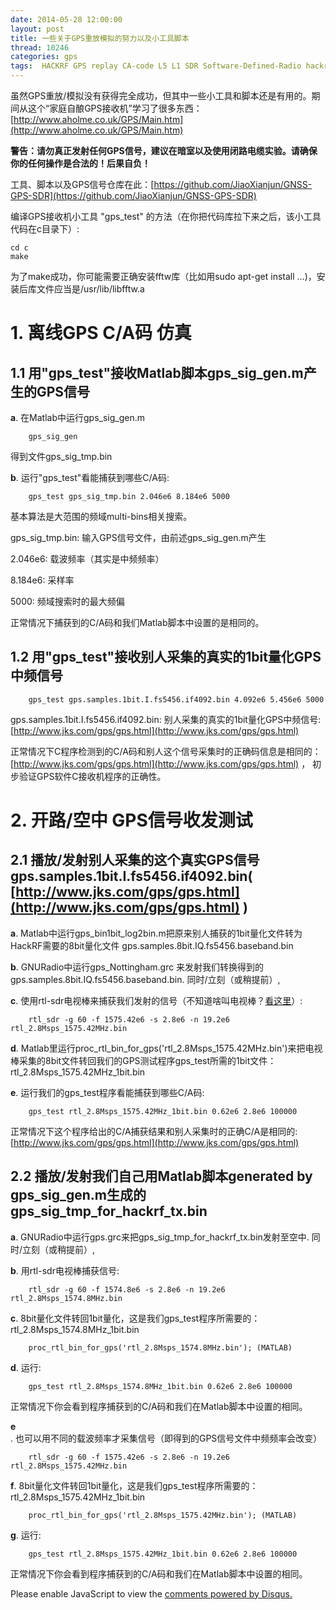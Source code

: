 ```yaml
---
date: 2014-05-28 12:00:00
layout: post
title: 一些关于GPS重放模拟的努力以及小工具脚本
thread: 10246
categories: gps
tags:  HACKRF GPS replay CA-code L5 L1 SDR Software-Defined-Radio hackrf_transfer rtl-sdr rtl2832
---
```


虽然GPS重放/模拟没有获得完全成功，但其中一些小工具和脚本还是有用的。期间从这个“家庭自酿GPS接收机”学习了很多东西：[http://www.aholme.co.uk/GPS/Main.htm](http://www.aholme.co.uk/GPS/Main.htm)

**警告：请勿真正发射任何GPS信号，建议在暗室以及使用闭路电缆实验。请确保你的任何操作是合法的！后果自负！**

工具、脚本以及GPS信号仓库在此：[https://github.com/JiaoXianjun/GNSS-GPS-SDR](https://github.com/JiaoXianjun/GNSS-GPS-SDR)

编译GPS接收机小工具 "gps_test" 的方法（在你把代码库拉下来之后，该小工具代码在c目录下）:
    
    cd c
    make

为了make成功，你可能需要正确安装fftw库（比如用sudo apt-get install ...)，安装后库文件应当是/usr/lib/libfftw.a

# 1. 离线GPS C/A码 仿真

## 1.1 用"gps_test"接收Matlab脚本gps_sig_gen.m产生的GPS信号

**a**. 在Matlab中运行gps_sig_gen.m

        gps_sig_gen

得到文件gps_sig_tmp.bin

**b**. 运行"gps_test"看能捕获到哪些C/A码:

        gps_test gps_sig_tmp.bin 2.046e6 8.184e6 5000

基本算法是大范围的频域multi-bins相关搜索。

gps_sig_tmp.bin: 输入GPS信号文件，由前述gps_sig_gen.m产生

2.046e6: 载波频率（其实是中频频率）

8.184e6: 采样率

5000: 频域搜索时的最大频偏

正常情况下捕获到的C/A码和我们Matlab脚本中设置的是相同的。

## 1.2 用"gps_test"接收别人采集的真实的1bit量化GPS中频信号

        gps_test gps.samples.1bit.I.fs5456.if4092.bin 4.092e6 5.456e6 5000

gps.samples.1bit.I.fs5456.if4092.bin: 别人采集的真实的1bit量化GPS中频信号: [http://www.jks.com/gps/gps.html](http://www.jks.com/gps/gps.html)

正常情况下C程序检测到的C/A码和别人这个信号采集时的正确码信息是相同的：[http://www.jks.com/gps/gps.html](http://www.jks.com/gps/gps.html) ，
初步验证GPS软件C接收机程序的正确性。

# 2. 开路/空中 GPS信号收发测试

## 2.1 播放/发射别人采集的这个真实GPS信号gps.samples.1bit.I.fs5456.if4092.bin( [http://www.jks.com/gps/gps.html](http://www.jks.com/gps/gps.html) )

**a**. Matlab中运行gps_bin1bit_log2bin.m把原来别人捕获的1bit量化文件转为HackRF需要的8bit量化文件 gps.samples.8bit.IQ.fs5456.baseband.bin

**b**. GNURadio中运行gps_Nottingham.grc 来发射我们转换得到的gps.samples.8bit.IQ.fs5456.baseband.bin. 同时/立刻（或稍提前）, 

**c**. 使用rtl-sdr电视棒来捕获我们发射的信号（不知道啥叫电视棒？[看这里](http://sdr-x.github.io/rtl-sdr-rtl2832%E7%94%B5%E8%A7%86%E6%A3%92%E8%B7%9F%E8%B8%AA%E9%A3%9E%E6%9C%BAstep-by-step%E6%95%99%E7%A8%8B%28tutorial%20ADS-B%20aircraft%20tracking%20by%20rtl-sdr%20rtl2832%20gr-air-modes%29/)）: 

        rtl_sdr -g 60 -f 1575.42e6 -s 2.8e6 -n 19.2e6 rtl_2.8Msps_1575.42MHz.bin

**d**. Matlab里运行proc_rtl_bin_for_gps('rtl_2.8Msps_1575.42MHz.bin')来把电视棒采集的8bit文件转回我们的GPS测试程序gps_test所需的1bit文件：rtl_2.8Msps_1575.42MHz_1bit.bin

**e**. 运行我们的gps_test程序看能捕获到哪些C/A码:

        gps_test rtl_2.8Msps_1575.42MHz_1bit.bin 0.62e6 2.8e6 100000

正常情况下这个程序给出的C/A捕获结果和别人采集时的正确C/A是相同的: [http://www.jks.com/gps/gps.html](http://www.jks.com/gps/gps.html)

## 2.2 播放/发射我们自己用Matlab脚本generated by gps_sig_gen.m生成的 gps_sig_tmp_for_hackrf_tx.bin

**a**. GNURadio中运行gps.grc来把gps_sig_tmp_for_hackrf_tx.bin发射至空中. 同时/立刻（或稍提前）, 

**b**. 用rtl-sdr电视棒捕获信号:

        rtl_sdr -g 60 -f 1574.8e6 -s 2.8e6 -n 19.2e6 rtl_2.8Msps_1574.8MHz.bin

**c**. 8bit量化文件转回1bit量化，这是我们gps_test程序所需要的：rtl_2.8Msps_1574.8MHz_1bit.bin

        proc_rtl_bin_for_gps('rtl_2.8Msps_1574.8MHz.bin'); (MATLAB)

**d**. 运行: 

        gps_test rtl_2.8Msps_1574.8MHz_1bit.bin 0.62e6 2.8e6 100000

正常情况下你会看到程序捕获到的C/A码和我们在Matlab脚本中设置的相同。

**e**. 也可以用不同的载波频率才采集信号（即得到的GPS信号文件中频频率会改变）

        rtl_sdr -g 60 -f 1575.42e6 -s 2.8e6 -n 19.2e6 rtl_2.8Msps_1575.42MHz.bin

**f**. 8bit量化文件转回1bit量化，这是我们gps_test程序所需要的：rtl_2.8Msps_1575.42MHz_1bit.bin

        proc_rtl_bin_for_gps('rtl_2.8Msps_1575.42MHz.bin'); (MATLAB)

**g**. 运行: 

        gps_test rtl_2.8Msps_1575.42MHz_1bit.bin 0.62e6 2.8e6 100000
    
正常情况下你会看到程序捕获到的C/A码和我们在Matlab脚本中设置的相同。


<div id="disqus_thread"></div>
<script type="text/javascript">
    /* * * CONFIGURATION VARIABLES: EDIT BEFORE PASTING INTO YOUR WEBPAGE * * */
    var disqus_shortname = 'jiaoxianjun'; // required: replace example with your forum shortname

    /* * * DON'T EDIT BELOW THIS LINE * * */
    (function() {
        var dsq = document.createElement('script'); dsq.type = 'text/javascript'; dsq.async = true;
        dsq.src = '//' + disqus_shortname + '.disqus.com/embed.js';
        (document.getElementsByTagName('head')[0] || document.getElementsByTagName('body')[0]).appendChild(dsq);
    })();
</script>
<noscript>Please enable JavaScript to view the <a href="http://disqus.com/?ref_noscript">comments powered by Disqus.</a></noscript>


<script>
  (function(i,s,o,g,r,a,m){i['GoogleAnalyticsObject']=r;i[r]=i[r]||function(){
  (i[r].q=i[r].q||[]).push(arguments)},i[r].l=1*new Date();a=s.createElement(o),
  m=s.getElementsByTagName(o)[0];a.async=1;a.src=g;m.parentNode.insertBefore(a,m)
  })(window,document,'script','//www.google-analytics.com/analytics.js','ga');

  ga('create', 'UA-56112029-1', 'auto');
  ga('send', 'pageview');

</script>
